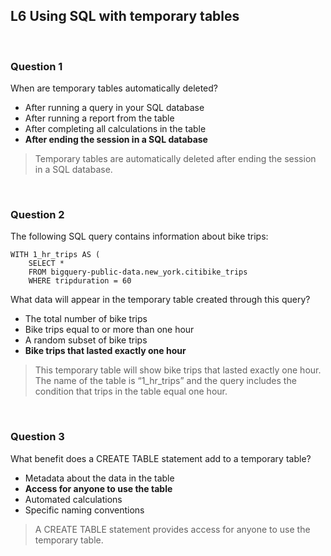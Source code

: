 ## L6 Using SQL with temporary tables

&nbsp;

### Question 1

When are temporary tables automatically deleted? 

* After running a query in your SQL database
* After running a report from the table
* After completing all calculations in the table
* **After ending the session in a SQL database**

> Temporary tables are automatically deleted after ending the session in a SQL database.

&nbsp;

### Question 2

The following SQL query contains information about bike trips:

```
WITH 1_hr_trips AS (
    SELECT *
    FROM bigquery-public-data.new_york.citibike_trips
    WHERE tripduration = 60
```

What data will appear in the temporary table created through this query?

* The total number of bike trips
* Bike trips equal to or more than one hour 
* A random subset of bike trips
* **Bike trips that lasted exactly one hour**

> This temporary table will show bike trips that lasted exactly one hour. The name of the table is “1_hr_trips” and the query includes the condition that trips in the table equal one hour.

&nbsp;

### Question 3

What benefit does a CREATE TABLE statement add to a temporary table?

* Metadata about the data in the table
* **Access for anyone to use the table**
* Automated calculations 
* Specific naming conventions 

> A CREATE TABLE statement provides access for anyone to use the temporary table.